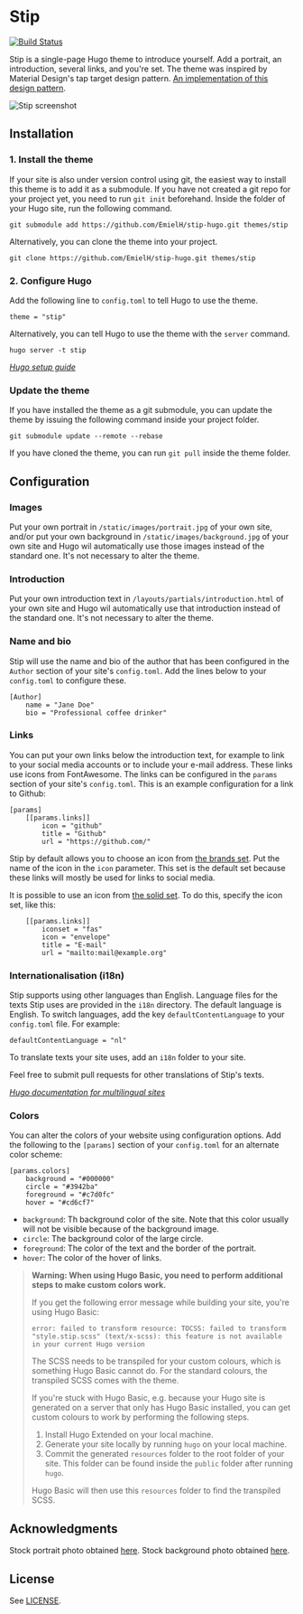 # Stip

[![Build Status](https://travis-ci.com/EmielH/stip-hugo.svg?branch=master)](https://travis-ci.com/EmielH/stip-hugo)

Stip is a single-page Hugo theme to introduce yourself. Add a portrait, an introduction, several links, and you're set. The theme was inspired by Material Design's tap target design pattern. [An implementation of this design pattern](https://sjwall.github.io/MaterialTapTargetPrompt/).

![Stip screenshot](https://raw.githubusercontent.com/EmielH/stip-hugo/master/images/screenshot.png)

## Installation

### 1. Install the theme

If your site is also under version control using git, the easiest way to install this theme is to add it as a submodule. If you have not created a git repo for your project yet, you need to run `git init` beforehand. Inside the folder of your Hugo site, run the following command.

```
git submodule add https://github.com/EmielH/stip-hugo.git themes/stip
```

Alternatively, you can clone the theme into your project.

```
git clone https://github.com/EmielH/stip-hugo.git themes/stip
```

### 2. Configure Hugo

Add the following line to `config.toml` to tell Hugo to use the theme.

```
theme = "stip"
```

Alternatively, you can tell Hugo to use the theme with the `server` command.

```
hugo server -t stip
```

_[Hugo setup guide](https//gohugo.io/overview/installing/)_

### Update the theme

If you have installed the theme as a git submodule, you can update the theme by issuing the following command inside your project folder.

```
git submodule update --remote --rebase
```

If you have cloned the theme, you can run `git pull` inside the theme folder.

## Configuration

### Images

Put your own portrait in `/static/images/portrait.jpg` of your own site, and/or put your own background in `/static/images/background.jpg` of your own site and Hugo wil automatically use those images instead of the standard one. It's not necessary to alter the theme.

### Introduction

Put your own introduction text in `/layouts/partials/introduction.html` of your own site and Hugo wil automatically use that introduction instead of the standard one. It's not necessary to alter the theme.

### Name and bio

Stip will use the name and bio of the author that has been configured in the `Author` section of your site's `config.toml`. Add the lines below to your `config.toml` to configure these.

```
[Author]
    name = "Jane Doe"
    bio = "Professional coffee drinker"
```

### Links

You can put your own links below the introduction text, for example to link to your social media accounts or to include your e-mail address. These links use icons from FontAwesome. The links can be configured in the `params` section of your site's `config.toml`. This is an example configuration for a link to Github:

```
[params]
    [[params.links]]
        icon = "github"
        title = "Github"
        url = "https://github.com/"
```

Stip by default allows you to choose an icon from [the brands set](https://fontawesome.com/icons?d=gallery&s=brands&m=free). Put the name of the icon in the `icon` parameter. This set is the default set because these links will mostly be used for links to social media.

It is possible to use an icon from [the solid set](https://fontawesome.com/icons?d=gallery&s=solid&m=free). To do this, specify the icon set, like this:

```
    [[params.links]]
        iconset = "fas"
        icon = "envelope"
        title = "E-mail"
        url = "mailto:mail@example.org"
```

### Internationalisation (i18n)

Stip supports using other languages than English. Language files for the texts Stip uses are provided in the `i18n` directory. The default language is English. To switch languages, add the key `defaultContentLanguage` to your `config.toml` file. For example:

```
defaultContentLanguage = "nl"
```

To translate texts your site uses, add an `i18n` folder to your site.

Feel free to submit pull requests for other translations of Stip's texts.

_[Hugo documentation for multilingual sites](//gohugo.io/content-management/multilingual/)_

### Colors

You can alter the colors of your website using configuration options. Add the following to the `[params]` section of your `config.toml` for an alternate color scheme:

```
[params.colors]
    background = "#000000"
    circle = "#3942ba"
    foreground = "#c7d0fc"
    hover = "#cd6cf7"
```

* `background`: Th background color of the site. Note that this color usually will not be visible because of the background image.
* `circle`: The background color of the large circle.
* `foreground`: The color of the text and the border of the portrait.
* `hover`: The color of the hover of links.

> **Warning: When using Hugo Basic, you need to perform additional steps to make custom colors work.**
>
> If you get the following error message while building your site, you're using Hugo Basic:
>
> `error: failed to transform resource: TOCSS: failed to transform "style.stip.scss" (text/x-scss): this feature is not available in your current Hugo version`
>
> The SCSS needs to be transpiled for your custom colours, which is something Hugo Basic cannot do. For the standard colours, the transpiled SCSS comes with the theme.
>
> If you're stuck with Hugo Basic, e.g. because your Hugo site is generated on a server that only has Hugo Basic installed, you can get custom colours to work by performing the following steps.
>
> 1. Install Hugo Extended on your local machine.
> 2. Generate your site locally by running `hugo` on your local machine.
> 3. Commit the generated `resources` folder to the root folder of your site. This folder can be found inside the `public` folder after running `hugo`.
>
> Hugo Basic will then use this `resources` folder to find the transpiled SCSS.

## Acknowledgments

Stock portrait photo obtained [here](https://www.pexels.com/photo/woman-holding-disposable-cup-712513/).
Stock background photo obtained [here](https://www.pexels.com/photo/trees-grass-lawn-park-2336/).

## License

See [LICENSE](https://github.com/EmielH/stip-hugo/blob/master/LICENSE).
